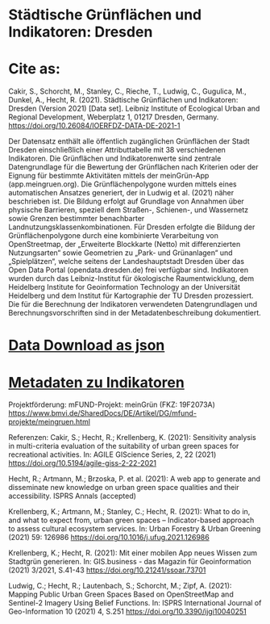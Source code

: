 # Städtische Grünflächen und Indikatoren: Dresden

# Cite as:
Cakir, S., Schorcht, M., Stanley, C., Rieche, T., Ludwig, C., Gugulica, M., Dunkel, A., Hecht, R. (2021). Städtische Grünflächen und Indikatoren: Dresden (Version 2021) [Data set]. Leibniz Institute of Ecological Urban and Regional Development, Weberplatz 1, 01217 Dresden, Germany. https://doi.org/10.26084/IOERFDZ-DATA-DE-2021-1

Der Datensatz enthält alle öffentlich zugänglichen Grünflächen der Stadt Dresden einschließlich einer Attributtabelle mit 38 verschiedenen Indikatoren. Die Grünflächen und Indikatorenwerte sind zentrale Datengrundlage für die Bewertung der Grünflächen nach Kriterien oder der Eignung für bestimmte Aktivitäten mittels der meinGrün-App (app.meingruen.org).
Die Grünflächenpolygone wurden mittels eines automatischen Ansatzes generiert, der in Ludwig et al. (2021) näher beschrieben ist. Die Bildung erfolgt auf Grundlage von Annahmen über physische Barrieren, speziell dem Straßen-, Schienen-, und Wassernetz sowie Grenzen bestimmter benachbarter Landnutzungsklassenkombinationen. Für Dresden erfolgte die Bildung der Grünflächenpolygone durch eine kombinierte Verarbeitung von OpenStreetmap, der „Erweiterte Blockkarte (Netto) mit differenzierten Nutzungsarten“ sowie Geometrien zu „Park- und Grünanlagen“ und „Spielplätzen“, welche seitens der Landeshauptstadt Dresden über das Open Data Portal (opendata.dresden.de) frei verfügbar sind. Indikatoren wurden durch das Leibniz-Institut für ökologische Raumentwicklung, dem Heidelberg Institute for Geoinformation Technology an der Universität Heidelberg und dem Institut für Kartographie der TU Dresden prozessiert. Die für die Berechnung der Indikatoren verwendeten Datengrundlagen und Berechnungsvorschriften sind in der Metadatenbeschreibung dokumentiert.

# [Data Download as json](https://github.com/ioer-dresden/fdz/blob/99e06a0ab893bbc54c801de9651540dcc202a9f5/2021/research_data/1/all_indicators_DD.json)
# [Metadaten zu Indikatoren](https://github.com/ioer-dresden/fdz/blob/99e06a0ab893bbc54c801de9651540dcc202a9f5/2021/research_data/1/metadata_indicators_DD.pdf)


Projektförderung: 
mFUND-Projekt: meinGrün (FKZ: 19F2073A)
https://www.bmvi.de/SharedDocs/DE/Artikel/DG/mfund-projekte/meingruen.html


Referenzen:
Cakir, S.; Hecht, R.; Krellenberg, K. (2021): Sensitivity analysis in multi-criteria evaluation of the suitability of urban green spaces for recreational activities. In: AGILE GIScience Series, 2, 22 (2021)
https://doi.org/10.5194/agile-giss-2-22-2021

Hecht, R.; Artmann, M.; Brzoska, P. et al. (2021): A web app to generate and disseminate new knowledge on urban green space qualities and their accessibility. ISPRS Annals (accepted)

Krellenberg, K.; Artmann, M.; Stanley, C.; Hecht, R. (2021): What to do in, and what to expect from, urban green spaces – Indicator-based approach to assess cultural ecosystem services. In: Urban Forestry & Urban Greening (2021) 59: 126986 
https://doi.org/10.1016/j.ufug.2021.126986

Krellenberg, K.; Hecht, R. (2021): Mit einer mobilen App neues Wissen zum Stadtgrün generieren. In: GIS.business - das Magazin für Geoinformation (2021) 3/2021, S.41-43
https://doi.org/10.21241/ssoar.73701

Ludwig, C.; Hecht, R.; Lautenbach, S.; Schorcht, M.; Zipf, A. (2021): Mapping Public Urban Green Spaces Based on OpenStreetMap and Sentinel-2 Imagery Using Belief Functions. In: ISPRS International Journal of Geo-Information 10 (2021) 4, S.251
https://doi.org/10.3390/ijgi10040251

